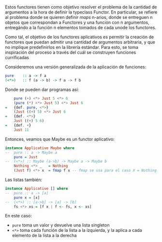 Estos functores tienen como objetivo resolver el problema de la cantidad de argumentos a la hora de definir la typeclass Functor. En particular, se refiere al problema donde se quieren definir _maps_ n-arios, donde se entreguen n objetos que correspondan a Functores y una función con n argumentos, entregándo a la función n elementos tomados de cada unode los functores. 

Como tal, el objetivo de los functores aplicativos es permitir la creación de functores que puedan admitir una cantidad de argumentos arbitraria, y que no implique predefinirlos en la librería estándar. Para esto, se toma inspiración del proceso a través del cuál se construyen funciones currificadas



Consideremos una versión generalizada de la aplicación de funciones:
```haskell
pure 	:: a -> f a
(<*>) 	:: f (a -> b) -> f a -> f b 
```

Donde se pueden dar programas así:

```haskell
	pure (+) <*> Just 5 <*> 6
	(pure (*) <*> Just 5) <*> Just 6
=   {def. pure, <*>}
 	(Just ((+) 5) <*> Just 6
= 	{def. <*>}
	Just ((+) 5 6)
=  	{def. +}
	Just 11
```

Entonces, veamos que Maybe es un functor aplicativo:

```haskell
instance Applicative Maybe where
-- 	pure :: a -> Maybe a
	pure = Just
-- 	(<*>) :: Maybe (a->b) -> Maybe a -> Maybe b
	Nothing <*> _ 	= Nothing
	(Just f) <*> x 	= fmap f x -- fmap se usa para el caso X = Nothing
```

Las listas también:

```haskell
instance Applicative [] where
-- 	pure :: a -> [a]
	pure x = [x]
--  (<*>) :: [a->b] -> [a] -> [b]
	fs <*> xs = [f x | f <- fs, x <- xs]
```

En este caso:
- `pure` toma un valor y devuelve una lista singleton
- `<*>` toma cada función de la lista a la izquierda, y la aplica a cada elemento de la lista a la derecha


